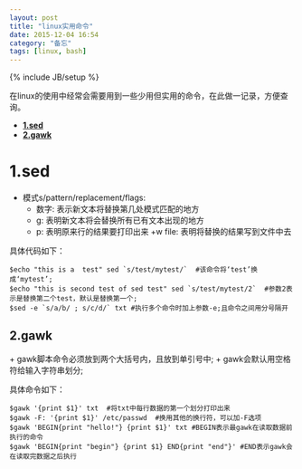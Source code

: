 ```yaml
---
layout: post
title: "linux实用命令"
date: 2015-12-04 16:54
category: "备忘"
tags: [linux, bash]
---
```

{% include JB/setup %}


在linux的使用中经常会需要用到一些少用但实用的命令，在此做一记录，方便查询。

* [**1.sed**](#1)  
* [**2.gawk**](#2)

<h1 id="1">1.sed</h1>

* 模式s/pattern/replacement/flags:
	+ 数字: 表示新文本将替换第几处模式匹配的地方
	+ g: 表明新文本将会替换所有已有文本出现的地方
	+ p: 表明原来行的结果要打印出来
	+w file: 表明将替换的结果写到文件中去

具体代码如下：
	
	$echo "this is a  test" sed `s/test/mytest/`  #该命令将‘test’换成‘mytest’;
	$echo "this is second test of sed test" sed `s/test/mytest/2`  #参数2表示是替换第二个test，默认是替换第一个;
	$sed -e `s/a/b/ ; s/c/d/` txt #执行多个命令时加上参数-e;且命令之间用分号隔开

<h2 id='2'>2.gawk</h2>
+ gawk脚本命令必须放到两个大括号内，且放到单引号中;
+ gawk会默认用空格符给输入字符串划分;  

具体命令如下：
	
	$gawk '{print $1}' txt  #将txt中每行数据的第一个划分打印出来    
	$gawk -F: '{print $1}' /etc/passwd  #换用其他的换行符，可以加-F选项
	$gawk 'BEGIN{print "hello!"} {print $1}' txt #BEGIN表示最gawk在读取数据前执行的命令
	$gawk 'BEGIN{print "begin"} {print $1} END{print "end"}' #END表示gawk会在读取完数据之后执行



